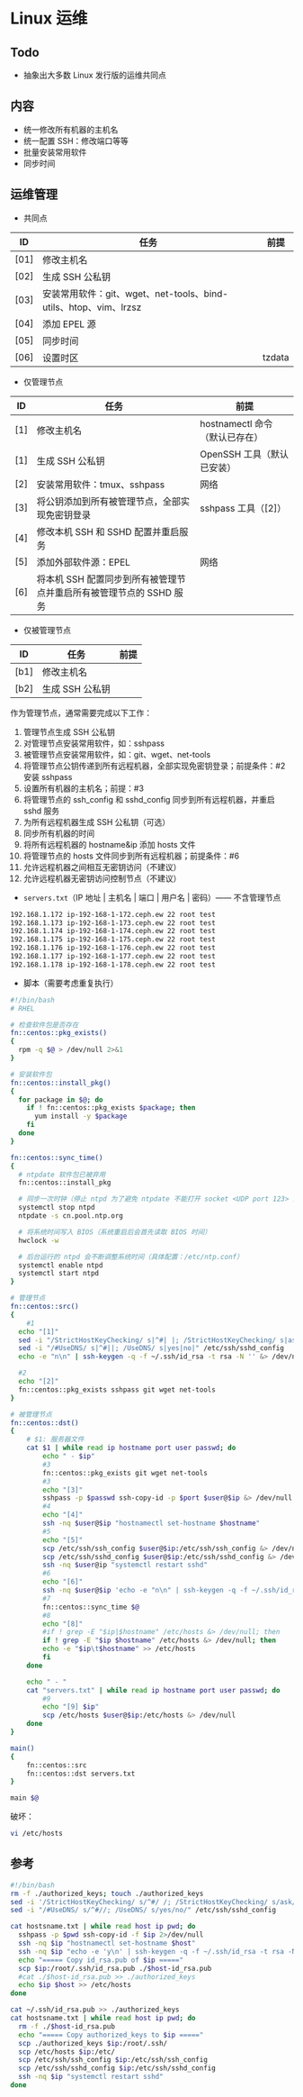 # Linux 运维

## Todo

* 抽象出大多数 Linux 发行版的运维共同点

## 内容

* 统一修改所有机器的主机名
* 统一配置 SSH：修改端口等等
* 批量安装常用软件
* 同步时间

## 运维管理

* 共同点

| ID   | 任务                                                             | 前提   |
| ---- | ---------------------------------------------------------------- | ------ |
| [01] | 修改主机名                                                       |        |
| [02] | 生成 SSH 公私钥                                                  |        |
| [03] | 安装常用软件：git、wget、net-tools、bind-utils、htop、vim、lrzsz |        |
| [04] | 添加 EPEL 源                                                     |        |
| [05] | 同步时间                                                         |        |
| [06] | 设置时区                                                         | tzdata |

* 仅管理节点

| ID  | 任务                                                                | 前提                           |
| --- | ------------------------------------------------------------------- | ------------------------------ |
| [1] | 修改主机名                                                          | hostnamectl 命令（默认已存在） |
| [1] | 生成 SSH 公私钥                                                     | OpenSSH 工具（默认已安装）     |
| [2] | 安装常用软件：tmux、sshpass                                         | 网络                           |
| [3] | 将公钥添加到所有被管理节点，全部实现免密钥登录                      | sshpass 工具（[2]）            |
| [4] | 修改本机 SSH 和 SSHD 配置并重启服务                                 |                                |
| [5] | 添加外部软件源：EPEL                                                | 网络                           |
| [6] | 将本机 SSH 配置同步到所有被管理节点并重启所有被管理节点的 SSHD 服务 |                                |

* 仅被管理节点

| ID   | 任务            | 前提 |
| ---- | --------------- | ---- |
| [b1] | 修改主机名      |      |
| [b2] | 生成 SSH 公私钥 |      |

作为管理节点，通常需要完成以下工作：

1. 管理节点生成 SSH 公私钥
2. 对管理节点安装常用软件，如：sshpass
3. 被管理节点安装常用软件，如：git、wget、net-tools
4. 将管理节点公钥传递到所有远程机器，全部实现免密钥登录；前提条件：#2 安装 sshpass
5. 设置所有机器的主机名；前提：#3
6. 将管理节点的 ssh_config 和 sshd_config 同步到所有远程机器，并重启 sshd 服务
7. 为所有远程机器生成 SSH 公私钥（可选）
8. 同步所有机器的时间
9. 将所有远程机器的 hostname&ip 添加 hosts 文件
10. 将管理节点的 hosts 文件同步到所有远程机器；前提条件：#6
11. 允许远程机器之间相互无密钥访问（不建议）
12. 允许远程机器无密钥访问控制节点（不建议）

* `servers.txt`（IP 地址 | 主机名 | 端口 | 用户名 | 密码）—— 不含管理节点

```txt
192.168.1.172 ip-192-168-1-172.ceph.ew 22 root test
192.168.1.173 ip-192-168-1-173.ceph.ew 22 root test
192.168.1.174 ip-192-168-1-174.ceph.ew 22 root test
192.168.1.175 ip-192-168-1-175.ceph.ew 22 root test
192.168.1.176 ip-192-168-1-176.ceph.ew 22 root test
192.168.1.177 ip-192-168-1-177.ceph.ew 22 root test
192.168.1.178 ip-192-168-1-178.ceph.ew 22 root test
```

* 脚本（需要考虑重复执行）

```sh
#!/bin/bash
# RHEL

# 检查软件包是否存在
fn::centos::pkg_exists()
{
  rpm -q $@ > /dev/null 2>&1
}

# 安装软件包
fn::centos::install_pkg()
{
  for package in $@; do
    if ! fn::centos::pkg_exists $package; then
      yum install -y $package
    fi
  done
}

fn::centos::sync_time()
{
  # ntpdate 软件包已被弃用
  fn::centos::install_pkg

  # 同步一次时钟（停止 ntpd 为了避免 ntpdate 不能打开 socket <UDP port 123> 连接 ntp 服务器）
  systemctl stop ntpd
  ntpdate -s cn.pool.ntp.org

  # 将系统时间写入 BIOS（系统重启后会首先读取 BIOS 时间）
  hwclock -w

  # 后台运行的 ntpd 会不断调整系统时间（具体配置：/etc/ntp.conf）
  systemctl enable ntpd
  systemctl start ntpd
}

# 管理节点
fn::centos::src()
{
    #1
  echo "[1]"
  sed -i "/StrictHostKeyChecking/ s|^#| |; /StrictHostKeyChecking/ s|ask|no|" /etc/ssh/ssh_config
  sed -i "/#UseDNS/ s|^#||; /UseDNS/ s|yes|no|" /etc/ssh/sshd_config
  echo -e "n\n" | ssh-keygen -q -f ~/.ssh/id_rsa -t rsa -N '' &> /dev/null

  #2
  echo "[2]"
  fn::centos::pkg_exists sshpass git wget net-tools
}

# 被管理节点
fn::centos::dst()
{
    # $1: 服务器文件
    cat $1 | while read ip hostname port user passwd; do
        echo " - $ip"
        #3
        fn::centos::pkg_exists git wget net-tools
        #3
        echo "[3]"
        sshpass -p $passwd ssh-copy-id -p $port $user@$ip &> /dev/null
        #4
        echo "[4]"
        ssh -nq $user@$ip "hostnamectl set-hostname $hostname"
        #5
        echo "[5]"
        scp /etc/ssh/ssh_config $user@$ip:/etc/ssh/ssh_config &> /dev/null
        scp /etc/ssh/sshd_config $user@$ip:/etc/ssh/sshd_config &> /dev/null
        ssh -nq $user@ip "systemctl restart sshd"
        #6
        echo "[6]"
        ssh -nq $user@$ip 'echo -e "n\n" | ssh-keygen -q -f ~/.ssh/id_rsa -t rsa -N ""' &> /dev/null
        #7
        fn::centos::sync_time $@
        #8
        echo "[8]"
        #if ! grep -E "$ip|$hostname" /etc/hosts &> /dev/null; then
        if ! grep -E "$ip $hostname" /etc/hosts &> /dev/null; then
        echo -e "$ip\t$hostname" >> /etc/hosts
        fi
    done

    echo " - "
    cat "servers.txt" | while read ip hostname port user passwd; do
        #9
        echo "[9] $ip"
        scp /etc/hosts $user@$ip:/etc/hosts &> /dev/null
    done
}

main()
{
    fn::centos::src
    fn::centos::dst servers.txt
}

main $@
```

破坏：

```sh
vi /etc/hosts
```

## 参考

```sh
#!/bin/bash
rm -f ./authorized_keys; touch ./authorized_keys
sed -i '/StrictHostKeyChecking/ s/^#/ /; /StrictHostKeyChecking/ s/ask/no/' /etc/ssh/ssh_config
sed -i "/#UseDNS/ s/^#//; /UseDNS/ s/yes/no/" /etc/ssh/sshd_config

cat hostsname.txt | while read host ip pwd; do
  sshpass -p $pwd ssh-copy-id -f $ip 2>/dev/null
  ssh -nq $ip "hostnamectl set-hostname $host"
  ssh -nq $ip "echo -e 'y\n' | ssh-keygen -q -f ~/.ssh/id_rsa -t rsa -N ''"
  echo "===== Copy id_rsa.pub of $ip ====="
  scp $ip:/root/.ssh/id_rsa.pub ./$host-id_rsa.pub
  #cat ./$host-id_rsa.pub >> ./authorized_keys
  echo $ip $host >> /etc/hosts
done

cat ~/.ssh/id_rsa.pub >> ./authorized_keys
cat hostsname.txt | while read host ip pwd; do
  rm -f ./$host-id_rsa.pub
  echo "===== Copy authorized_keys to $ip ====="
  scp ./authorized_keys $ip:/root/.ssh/
  scp /etc/hosts $ip:/etc/
  scp /etc/ssh/ssh_config $ip:/etc/ssh/ssh_config
  scp /etc/ssh/sshd_config $ip:/etc/ssh/sshd_config
  ssh -nq $ip "systemctl restart sshd"
done
```